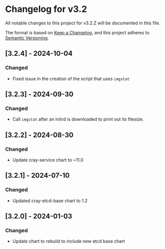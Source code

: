 # Changelog for v3.2

All notable changes to this project for v3.2.Z will be documented in this file.

The format is based on [Keep a Changelog](https://keepachangelog.com/en/1.0.0/),
and this project adheres to [Semantic Versioning](https://semver.org/spec/v2.0.0.html).

## [3.2.4] - 2024-10-04

### Changed

- Fixed issue in the creation of the script that uses `imgstat`

## [3.2.3] - 2024-09-30

### Changed

- Call `imgstat` after an initrd is downloaded to print out its filesize.

## [3.2.2] - 2024-08-30

### Changed

- Update cray-service chart to ~11.0

## [3.2.1] - 2024-07-10

### Changed

- Updated cray-etcd-base chart to 1.2

## [3.2.0] - 2024-01-03

### Changed

- Update chart to rebuild to include new etcd base chart
